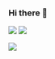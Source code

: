 ### Hi there 👋

<img src="https://img.shields.io/badge/Email-yeonnnee@gmail.com-blue"></a> 
<a href="https://yeonnnee.notion.site/yeonnnee-log-dev-730f450c515c453d9b7bad529d3bfd51/">
  <img src="https://img.shields.io/badge/Archive-yeonnnee.notion-pink?link=https://yeonnnee.notion.site/yeonnnee-log-dev-730f450c515c453d9b7bad529d3bfd51/">
</a> 

<img src="https://github-readme-stats.vercel.app/api/top-langs/?username=yeonnnee&layout=compact"/>
